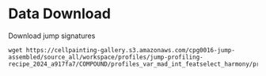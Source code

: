 # Data Download

Download jump signatures

```
wget https://cellpainting-gallery.s3.amazonaws.com/cpg0016-jump-assembled/source_all/workspace/profiles/jump-profiling-recipe_2024_a917fa7/COMPOUND/profiles_var_mad_int_featselect_harmony/profiles_var_mad_int.parquet
```